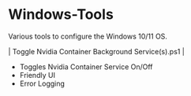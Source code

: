 # Windows-Tools
Various tools to configure the Windows 10/11 OS.


| Toggle Nvidia Container Background Service(s).ps1 |
- Toggles Nvidia Container Service On/Off
- Friendly UI
- Error Logging
